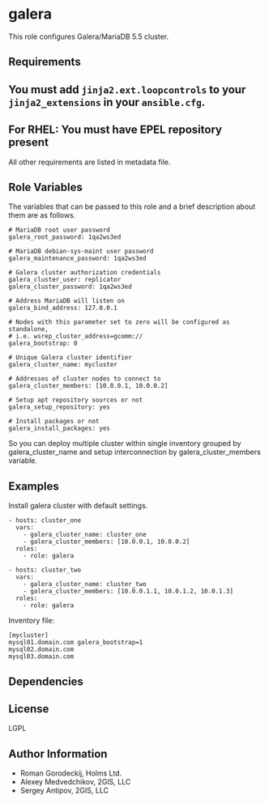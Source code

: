 galera
======

This role configures Galera/MariaDB 5.5 cluster.

Requirements
------------

## You must add `jinja2.ext.loopcontrols` to your `jinja2_extensions` in your `ansible.cfg`. 
## For RHEL: You must have EPEL repository present

All other requirements are listed in metadata file.

Role Variables
--------------

The variables that can be passed to this role and a brief description about
them are as follows.

```
# MariaDB root user password
galera_root_password: 1qa2ws3ed

# MariaDB debian-sys-maint user password
galera_maintenance_password: 1qa2ws3ed

# Galera cluster authorization credentials
galera_cluster_user: replicator
galera_cluster_password: 1qa2ws3ed

# Address MariaDB will listen on
galera_bind_address: 127.0.0.1

# Nodes with this parameter set to zero will be configured as standalone,
# i.e. wsrep_cluster_address=gcomm://
galera_bootstrap: 0

# Unique Galera cluster identifier
galera_cluster_name: mycluster

# Addresses of cluster nodes to connect to
galera_cluster_members: [10.0.0.1, 10.0.0.2]

# Setup apt repository sources or not
galera_setup_repository: yes

# Install packages or not
galera_install_packages: yes
```

So you can deploy multiple cluster within single inventory grouped by galera_cluster_name and setup
interconnection by galera_cluster_members variable.

Examples
--------

Install galera cluster with default settings.

```
- hosts: cluster_one
  vars:
    - galera_cluster_name: cluster_one
    - galera_cluster_members: [10.0.0.1, 10.0.0.2]
  roles:
    - role: galera

- hosts: cluster_two
  vars:
    - galera_cluster_name: cluster_two
    - galera_cluster_members: [10.0.0.1.1, 10.0.1.2, 10.0.1.3]
  roles:
    - role: galera
```

Inventory file:

```
[mycluster]
mysql01.domain.com galera_bootstrap=1
mysql02.domain.com
mysql03.domain.com
```

Dependencies
------------


License
-------

LGPL

Author Information
------------------

- Roman Gorodeckij, Holms Ltd.
- Alexey Medvedchikov, 2GIS, LLC
- Sergey Antipov, 2GIS, LLC

